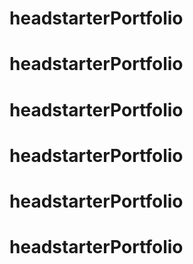 # headstarterPortfolio
# headstarterPortfolio
# headstarterPortfolio
# headstarterPortfolio
# headstarterPortfolio
# headstarterPortfolio
